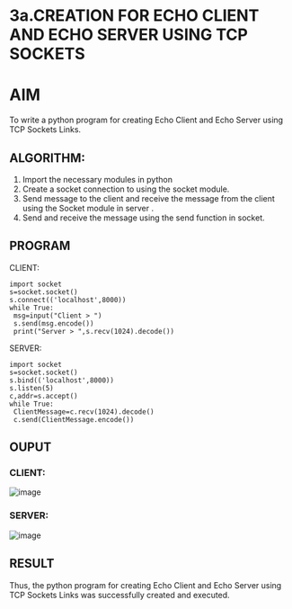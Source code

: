 # 3a.CREATION FOR ECHO CLIENT AND ECHO SERVER USING TCP SOCKETS
# AIM
To write a python program for creating Echo Client and Echo Server using TCP
Sockets Links.
## ALGORITHM:
1. Import the necessary modules in python
2. Create a socket connection to using the socket module.
3. Send message to the client and receive the message from the client using the Socket module in
 server .
4. Send and receive the message using the send function in socket.
## PROGRAM
 CLIENT:
```
import socket
s=socket.socket()
s.connect(('localhost',8000))
while True:
 msg=input("Client > ")
 s.send(msg.encode())
 print("Server > ",s.recv(1024).decode())
```
SERVER:
```
import socket
s=socket.socket()
s.bind(('localhost',8000))
s.listen(5)
c,addr=s.accept()
while True:
 ClientMessage=c.recv(1024).decode()
 c.send(ClientMessage.encode())
```
## OUPUT
### CLIENT:
![image](https://github.com/23007232/3a.Sockets_Creation_for_Echo_Client_and_Echo_Server/assets/139115574/d177b217-bcfa-45bb-a1d9-2371db2e6217)
### SERVER:
![image](https://github.com/23007232/3a.Sockets_Creation_for_Echo_Client_and_Echo_Server/assets/139115574/9c9ca219-8e25-40d8-a7c6-7f4b0ffc228d)

## RESULT
Thus, the python program for creating Echo Client and Echo Server using TCP Sockets Links 
was successfully created and executed.
